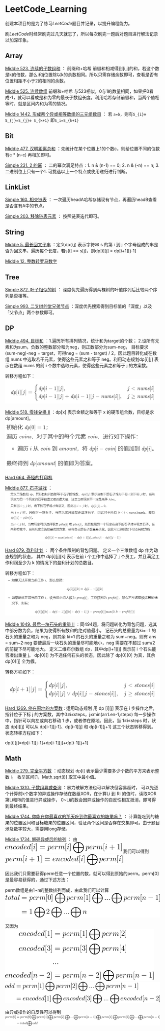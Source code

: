 # LeetCode_Learning
创建本项目的是为了练习*LeetCode*题目并记录，以提升编程能力。

刷*LeetCode*时经常刷完过几天就忘了，所以每次刷完一题后对题目进行解法记录以加深印象。
## Array
[Middle 523. 连续的子数组和](https://leetcode-cn.com/problems/continuous-subarray-sum/) ： 前缀和+哈希  前缀和相减得到[i,j]的和，若这个数是k的倍数，那么i和j位置除以k的余数相同。所以只需存储余数即可，查看是否有位置相距不小于2的相同的余数。

[Middle 525. 连续数组](https://leetcode-cn.com/problems/contiguous-array/) 前缀和+哈希  与523相似，0与1的数量相同，如果把0看成-1，就可以看成是和为零的最长子数组长度。利用哈希存储前缀和，当两个值相等时，就是区间内和为零的情况。

[Middle 1442. 形成两个异或相等数组的三元组数目](https://leetcode-cn.com/problems/count-triplets-that-can-form-two-arrays-of-equal-xor/) ：
若 `a=b`，则有`S_{i}⊕ S_{j}=S_{j}⊕ S_{k+1}` 即`S_i=S_{k+1}`
## Bit
[Middle 477. 汉明距离总和](https://leetcode-cn.com/problems/total-hamming-distance) ：先统计在某个位置上1的个数c，则给位置不同的位数有c * (n-c) 再相加即可。

[Simple 231. 2 的幂](https://leetcode-cn.com/problems/power-of-two/) ： 二的幂次满足特点：1. n & (n-1) == 0; 2. n & (-n) == n; 3. 二进制位上只有一个1.   可挑选以上一个特点或使用递归进行判断。
## LinkList
[Simple 160. 相交链表](https://leetcode-cn.com/problems/intersection-of-two-linked-lists/) ： 一次遍历headA哈希存储现有节点，再遍历headB查看是否含有A中的节点。

[Simple 203. 移除链表元素](https://leetcode-cn.com/problems/remove-linked-list-elements/) ： 按照链表迭代即可。
## String
[Middle 5. 最长回文子串](https://leetcode-cn.com/problems/longest-palindromic-substring/) ：定义dp(i,j) 表示字符串 s 的第 i 到 j 个字母组成的串是否为回文串，遍历每个长度，若s[i] == s[j]，则dp[i][j] = dp[i+1][j-1]

[Middle 12. 整数转罗马数字](https://leetcode-cn.com/problems/integer-to-roman)

## Tree
[Simple 872. 叶子相似的树](https://leetcode-cn.com/problems/leaf-similar-trees) ：
深度优先遍历得到两棵树的叶值序列后比较两个序列是否相等。

[Simple 993. 二叉树的堂兄弟节点](https://leetcode-cn.com/problems/cousins-in-binary-tree) ：深度优先搜索得到目标值的「深度」以及「父节点」两个参数即可。
## DP
[Middle 494. 目标和](https://leetcode-cn.com/problems/target-sum/) ：1.遍历所有排列情况，统计和为target的个数； 2.设所有元素和为sum，负数的整数部分和为neg，则正数部分为sum-neg，
目标要求(sum-neg)-neg = target，可得neg = (sum - target) / 2，因此题目转化成在数组 nums 中选取若干元素，使得这些元素之和等于 neg。利用动态规划dp[i][j] 表示在数组 nums 的前 i 个数中选取元素，使得这些元素之和等于 j 的方案数。

转移方程如下：![image](pics/Problem_494/Problem_494.png)

[Middle 518. 零钱兑换 II](https://leetcode-cn.com/problems/coin-change-2/) ：dp[x] 表示金额之和等于 x 的硬币组合数，目标是求 dp[amount]。
![image](pics/Problem_518/Problem_518.png)

[Hard 664. 奇怪的打印机](https://leetcode-cn.com/problems/strange-printer)

[Middle 877. 石子游戏](https://leetcode-cn.com/problems/stone-game/) ：
![image](pics/Problem_877/Problem_877.png)

[Hard 879. 盈利计划](https://leetcode-cn.com/problems/profitable-schemes/) ： 两个条件限制的背包问题。 定义一个三维数组 dp 作为动态规划的状态，
其中 dp[i][j][k] 表示在前 i 个工作中选择了 j 个员工，并且满足工作利润至少为 k 的情况下的盈利计划的总数目。

转移方程如下：![image](pics/Problem_879/Problem_879.png)

[Middle 1049. 最后一块石头的重量 II](https://leetcode-cn.com/problems/last-stone-weight-ii/) ：同494题，将问题转化为背包问题，选其中部分数为负，结果为使得所有数和的绝对值最小。
记石头的总重量为ki=−1 的石头的重量之和为 neg，则其余 ki=1 的石头的重量之和为 sum−neg。则有 ans = sum−2⋅neg 要使最后一块石头的重量尽可能地小，neg 需要在不超过 sum/2 的前提下尽可能地大。
定义二维布尔数组 dp，其中dp[i+1][j] 表示前 i 个石头能否凑出重量 j。 dp[0][] 为不选任何石头的状态，因此除了 dp[0][0] 为真，其余 dp[0][j] 全为假。

转移方程如下：![image](pics/Problem_1049/Problem_1049.png)


[Hard 1269. 停在原地的方案数](https://leetcode-cn.com/problems/number-of-ways-to-stay-in-the-same-place-after-some-steps) :
运用动态规划 用 dp [i][j] 表示在 i 步操作之后，指针位于下标 j 的方案数，其中0≤i≤steps，j≤min(arrLen-1,steps)
每一步操作中，指针可以向左或向右移动 1 步，或者停在原地。因此，当 1≤i≤steps 时，状态 dp[i][j] 可以从 dp[i-1][j-1]、dp[i-1][j] 和 dp[i-1][j+1] 这三个状态转移得到。状态转移方程如下：

dp[i][j]=dp[i-1][j-1]+dp[i-1][j]+dp[i-1][j+1]


## Math
[Middle 279. 完全平方数](https://leetcode-cn.com/problems/perfect-squares/solution/) ：动态规划 dp[i] 表示最少需要多少个数的平方来表示整数 i。 枚举区间[1，Math.sqrt(i)] 取其中最小值。

[Middle 1310. 子数组异或查询](https://leetcode-cn.com/problems/decode-xored-permutation) ：暴力破解方法也可以解决但容易超时，
可以先逐个计算前k个数字的异或操作存储在数组XOR，在计算Li 到 Ri 的值时，读取XOR第Li和Ri的值进行异或操作，
0~Li的数会因异或操作的自反性相互抵消，即可得到最终结果。

[Middle 1744. 你能在你最喜欢的那天吃到你最喜欢的糖果吗？](https://leetcode-cn.com/problems/can-you-eat-your-favorite-candy-on-your-favorite-day/) ： 计算能吃到的糖果的位置区间和目标糖果的位置区间，验证两个区间是否存在交集即可。由于题目涉及数字较大，需要用long存储。

[Middle 1734. 解码异或后的排列](https://leetcode-cn.com/problems/decode-xored-permutation) ：
由 ![image](pics/Problem_1734/Problem_1734_1.gif) 我们可以得到 ![image](pics/Problem_1734/Problem_1734_2.gif)

因此我们只需要获得perm任意一个位置的数，就可以得到原始的perm。perm[0]是最容易获得的，通过下述方法：

perm数组是由1~n的整数排列而成，由此我们可以计算 ![image](pics/Problem_1734/Problem_1734_3.gif)

又因为
![image](pics/Problem_1734/Problem_1734_4.gif)
![image](pics/Problem_1734/Problem_1734_5.gif)

由异或操作的自反性可以得到
![image](pics/Problem_1734/Problem_1734_6.gif)
